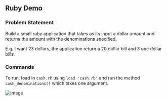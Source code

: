 ## Ruby Demo

### Problem Statement
Build a small ruby application that takes as its input a dollar amount and returns the amount with the denominations specified.

E.g. I want 23 dollars, the application return a 20 dollar bill and 3 one dollar bills.

### Commands
To run, load in `cash.rb` using `load 'cash.rb'` and run the method `cash_denominations()` which takes one argument.

![image](https://user-images.githubusercontent.com/31871856/152356706-ea727dfb-df64-4def-b537-b4500ddb75ac.png)
